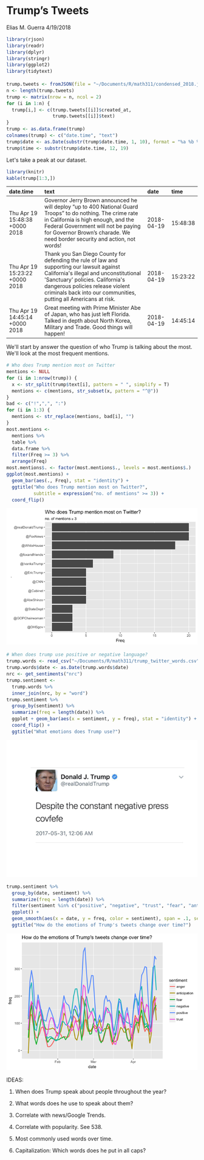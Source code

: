 Trump’s Tweets
================
Elias M. Guerra
4/19/2018

``` r
library(rjson)
library(readr)
library(dplyr)
library(stringr)
library(ggplot2)
library(tidytext)

trump.tweets <- fromJSON(file = "~/Documents/R/math311/condensed_2018.json")
n <- length(trump.tweets) 
trump <- matrix(nrow = n, ncol = 2)
for (i in 1:n) {
  trump[i,] <- c(trump.tweets[[i]]$created_at,
                 trump.tweets[[i]]$text)
}
trump <- as.data.frame(trump)
colnames(trump) <- c("date.time", "text")
trump$date <- as.Date(substr(trump$date.time, 1, 10), format = "%a %b %d %t")
trump$time <- substr(trump$date.time, 12, 19) 
```

Let's take a peak at our dataset.

``` r
library(knitr)
kable(trump[1:3,])
```

| date.time                      | text                                                                                                                                                                                                                                                                            | date       | time     |
|:-------------------------------|:--------------------------------------------------------------------------------------------------------------------------------------------------------------------------------------------------------------------------------------------------------------------------------|:-----------|:---------|
| Thu Apr 19 15:48:38 +0000 2018 | Governor Jerry Brown announced he will deploy “up to 400 National Guard Troops” to do nothing. The crime rate in California is high enough, and the Federal Government will not be paying for Governor Brown’s charade. We need border security and action, not words!          | 2018-04-19 | 15:48:38 |
| Thu Apr 19 15:23:22 +0000 2018 | Thank you San Diego County for defending the rule of law and supporting our lawsuit against California's illegal and unconstitutional 'Sanctuary' policies. California's dangerous policies release violent criminals back into our communities, putting all Americans at risk. | 2018-04-19 | 15:23:22 |
| Thu Apr 19 14:45:14 +0000 2018 | Great meeting with Prime Minister Abe of Japan, who has just left Florida. Talked in depth about North Korea, Military and Trade. Good things will happen!                                                                                                                      | 2018-04-19 | 14:45:14 |

We'll start by answer the question of who Trump is talking about the most. We'll look at the most frequent mentions.

``` r
# Who does Trump mention most on Twitter
mentions <- NULL
for (i in 1:nrow(trump)) {
  x <- str_split(trump$text[i], pattern = " ", simplify = T)
  mentions <- c(mentions, str_subset(x, pattern = "^@"))
}
bad <- c("!",",", ":")
for (i in 1:3) {
  mentions <- str_replace(mentions, bad[i], "")
}
most.mentions <- 
  mentions %>%
  table %>%
  data.frame %>%
  filter(Freq >= 3) %>%
  arrange(Freq)
most.mentions$. <- factor(most.mentions$., levels = most.mentions$.)
ggplot(most.mentions) + 
  geom_bar(aes(., Freq), stat = "identity") +
  ggtitle("Who does Trump mention most on Twitter?",
          subtitle = expression("no. of mentions" >= 3)) +
  coord_flip()
```

![](README_files/figure-markdown_github-ascii_identifiers/unnamed-chunk-3-1.png)

``` r
# When does trump use positive or negative language?
trump.words <- read_csv("~/Documents/R/math311/trump_twitter_words.csv")
trump.words$date <- as.Date(trump.words$date)
nrc <- get_sentiments("nrc")
trump.sentiment <- 
  trump.words %>%
  inner_join(nrc, by = "word")
trump.sentiment %>%
  group_by(sentiment) %>%
  summarize(freq = length(date)) %>%
  ggplot + geom_bar(aes(x = sentiment, y = freq), stat = "identity") +
  coord_flip() + 
  ggtitle("What emotions does Trump use?")
```

![](README_files/figure-markdown_github-ascii_identifiers/unnamed-chunk-4-1.png)

``` r
trump.sentiment %>%
  group_by(date, sentiment) %>%
  summarize(freq = length(date)) %>%
  filter(sentiment %in% c("positive", "negative", "trust", "fear", "anticipation", "anger")) %>%
  ggplot() + 
  geom_smooth(aes(x = date, y = freq, color = sentiment), span = .1, se = F) + 
  ggtitle("How do the emotions of Trump's tweets change over time?")
```

![](README_files/figure-markdown_github-ascii_identifiers/unnamed-chunk-4-2.png)

IDEAS:

1.  When does Trump speak about people throughout the year?

2.  What words does he use to speak about them?

3.  Correlate with news/Google Trends.

4.  Correlate with popularity. See 538.

5.  Most commonly used words over time.

6.  Capitalization: Which words does he put in all caps?
